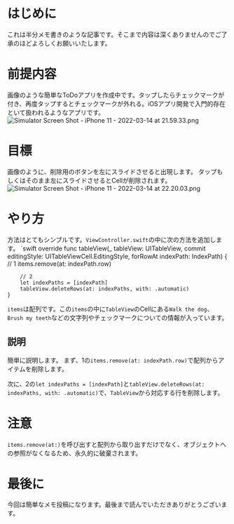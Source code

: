 <!--
title:   【iOS】TableViewのCell をスワイプして削除する
tags:    Swift,Swift5,UIKit,iOS,tableView
id:      81ca610771d2c4162d31
private: false
-->
# はじめに
これは半分メモ書きのような記事です。そこまで内容は深くありませんのでご了承のほどよろしくお願いいたします。

# 前提内容
画像のような簡単なToDoアプリを作成中です。タップしたらチェックマークが付き、再度タップするとチェックマークが外れる。iOSアプリ開発で入門的存在といて扱われるようなアプリです。
![Simulator Screen Shot - iPhone 11 - 2022-03-14 at 21.59.33.png](https://qiita-image-store.s3.ap-northeast-1.amazonaws.com/0/707293/ed2a8233-c749-278d-6758-b5aab3927da5.png)

# 目標
画像のように、削除用のボタンを左にスライドさせると出現します。
タップもしくはそのまま左にスライドさせるとCellが削除されます。
![Simulator Screen Shot - iPhone 11 - 2022-03-14 at 22.20.03.png](https://qiita-image-store.s3.ap-northeast-1.amazonaws.com/0/707293/1dd52103-259e-0d90-19df-3fe39cd8b5f9.png)

# やり方
方法はとてもシンプルです。``ViewController.swift``の中に次の方法を追加します。
`swift
override func tableView(_ tableView: UITableView, commit editingStyle: UITableViewCell.EditingStyle, forRowAt indexPath: IndexPath) {
        // 1
        items.remove(at: indexPath.row)

        // 2
        let indexPaths = [indexPath]
        tableView.deleteRows(at: indexPaths, with: .automatic)
    }

`items`は配列です。この`items`の中に`TableView`のCellにある`Walk the dog`、`Brush my teeth`などの文字列やチェックマークについての情報が入っています。

## 説明
簡単に説明します。
まず、1の`items.remove(at: indexPath.row)`で配列からアイテムを削除します。

次に、2の`let indexPaths = [indexPath]`と`tableView.deleteRows(at: indexPaths, with: .automatic)`で、`TableView`から対応する行を削除します。

# 注意
`items.remove(at:)`を呼び出すと配列から取り出すだけでなく、オブジェクトへの参照がなくなるため、永久的に破棄されます。

# 最後に
今回は簡単なメモ投稿になります。最後まで読んでいただきありがとうございます。